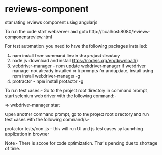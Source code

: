 # reviews-component
star rating reviews component using angularjs


To run the code start webserver and goto http://localhost:8080/reviews-component/review.html

For test automation, you need to have the following packages installed:

1. npm install from command line in the project directory
2. node.js (download and install https://nodejs.org/en/download/)
3. webdriver-manager - npm update webdriver-manager if webdriver manager not already 
installed or it prompts for andupdate,
install using npm install webdriver-manager -g
4. protractor - npm install  protactor -g


To run test cases:-
Go to the project root directory in command prompt, start selenium web 
driver with the following command:- 

=> webdriver-manager start

Open another command prompt, go to the project root directory and run test cases 
with the following command/s:-

protactor tests/conf.js - this will run UI and js test cases
by launching application in browser



Note:- There is scope for code optimization. That's pending due to shortage of time.
